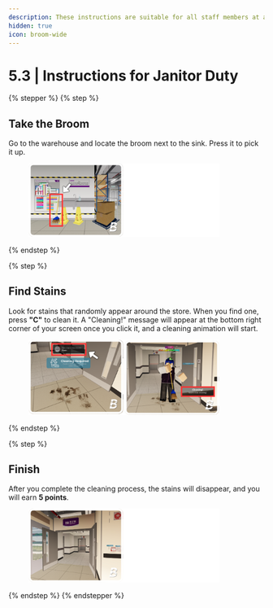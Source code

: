 ```yaml
---
description: These instructions are suitable for all staff members at any rank.
hidden: true
icon: broom-wide
---
```


# 5.3 | Instructions for Janitor Duty

{% stepper %}
{% step %}
## Take the Broom

Go to the warehouse and locate the broom next to the sink. Press it to pick it up.

<div align="left"><figure><img src="../../.gitbook/assets/S01.png" alt="" width="375"><figcaption></figcaption></figure></div>
{% endstep %}

{% step %}
## Find Stains

Look for stains that randomly appear around the store. When you find one, press **"C"** to clean it. A "Cleaning!" message will appear at the bottom right corner of your screen once you click it, and a cleaning animation will start.

<div align="left"><figure><img src="../../.gitbook/assets/S02.png" alt="" width="375"><figcaption></figcaption></figure></div>
{% endstep %}

{% step %}
## Finish

After you complete the cleaning process, the stains will disappear, and you will earn **5 points**.

<div align="left"><figure><img src="../../.gitbook/assets/S03.png" alt="" width="375"><figcaption></figcaption></figure></div>
{% endstep %}
{% endstepper %}
